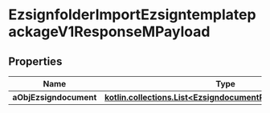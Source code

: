 
# EzsignfolderImportEzsigntemplatepackageV1ResponseMPayload

## Properties
Name | Type | Description | Notes
------------ | ------------- | ------------- | -------------
**aObjEzsigndocument** | [**kotlin.collections.List&lt;EzsigndocumentResponseCompound&gt;**](EzsigndocumentResponseCompound.md) |  | 



